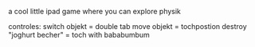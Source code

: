a cool little ipad game where you can explore physik

controles: 
switch objekt = double tab
move objekt = tochpostion
destroy "joghurt becher" = toch with bababumbum
